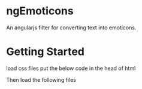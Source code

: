 ngEmoticons
===========

An angularjs filter for converting text into emoticons.

Getting Started
=============

load css files
put the below code in the head of html

 <link rel="stylesheet" href="ng-emoticons.min.css">

 Then load the following files

 <script src="bower_components/angular/angular.min.js"></script>
<script src="bower_components/angular-sanitize/angular-sanitize.min.js"></script>
<script src="js/ng-emoticon.min.js"></script>
